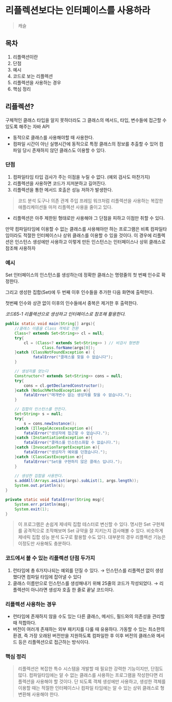 # 리플렉션보다는 인터페이스를 사용하라

> 캐슬

## 목차
1. 리플랙션이란
2. 단점
3. 예시
4. 코드로 보는 리플렉션
5. 리플렉션을 사용하는 경우
6. 핵심 정리

## 리플렉션?

구체적인 클래스 타입을 알지 못하더라도 그 클래스의 메서드, 타입, 변수들에 접근할 수 있도록 해주는 자바 API

- 동적으로 클래스를 사용해야할 때 사용한다.
- 컴파일 시간이 아닌 실행시간에 동적으로 특정 클래스의 정보를 추출할 수 있어 컴파일 당시 존재하지 않던 클래스도 이용할 수 있다.

### 단점

1. 컴파일타임 타입 검사가 주는 이점을 누릴 수 없다. (예외 검사도 마찬가지)
2. 리플렉션을 사용하면 코드가 지저분하고 길어진다.
3. 리플렉션을 통한 메서드 호출은 성능 저하가 발생한다.

> 코드 분석 도구나 의존 관계 주입 프레임 워크처럼 리플렉션을 사용하는 복잡한 애플리케이션들 마저 리플렉션 사용을 줄이고 있다.
>

- 리플렉션은 아주 제한된 형태로만 사용해야 그 단점을 피하고 이점만 취할 수 있다.

만약 컴파일타임에 이용할 수 없는 클래스를 사용해야만 하는 프로그램은 비록 컴파일타임이라도 적절한 인터페이스나 상위 클래스를 이용할 수 있을 것이다. 이 경우에 리플렉션은 인스턴스 생성에만 사용하고 이렇게 만든 인스턴스는 인터페이스나 상위 클래스로 참조해 사용하자

### 예시

Set<String> 인터페이스의 인스턴스를 생성하는데 정확한 클래스는 명령줄의 첫 번째 인수로 확정한다.

그리고 생성한 집합(Set)에 두 번째 이후 인수들을 추가한 다음 화면에 출력한다.

첫번째 인수와 상관 없이 이후의 인수들에서 중복은 제거한 후 출력한다.

*코드65-1 리플렉션으로 생성하고 인터페이스로 참조해 활용한다.*

```java
public static void main(String[] args){
	//클래스 이름을 Class 객체로 전환
	Class<? extends Set<String>> cl = null;
	try{
		cl = (Class<? extends Set<String>> ) // 비검사 형변환
				Class.forName(args[0]);
	}catch (ClassNotFoundException e) {
			fatalError("클래스를 찾을 수 없습니다");
	}

	// 생성자를 얻는다
	Constructor<? extends Set<String>> cons = null;
	try{
		cons = cl.getDeclaredConstructor();
	}catch (NoSuchMethodException e){
		fatalError("매개변수 없는 생성자를 찾을 수 없습니다.");
	}

	// 집합의 인스턴스를 만든다.
	Set<String> s = null;
	try{
		s = cons.newInstance();
	}catch (IllegalAccessException e){
		fatalError("생성자에 접근할 수 없습니다.");
	}catch (InstantiationException e){
		fatalError("클래스를 인스턴스화할 수 없습니다.");
	}catch (InvocationTargetException e){
		fatalError("생성자가 예외를 던졌습니다.");
	}catch (ClassCastException e){
		fatalError("Set을 구현하지 않은 클래스 입니다.");
	}
	
	// 생성한 집합을 사용한다.
	s.addAll(Arrays.asList(args).subList(1, args.length));
	System.out.println(s);
}

private static void fatalError(String msg){
	System.err.println(msg);
	System.exit(1);
}
```

> 이 프로그램은 손쉽게 제네릭 집합 테스터로 변신할 수 있다. 명시한 Set 구현체를 공격적으로 조작해보며 Set 규약을 잘 지키는지 검사해볼 수 있다. 비슷하게 제네릭 집합 성능 분석 도구로 활용할 수도 있다. 대부분의 경우 리플렉션 기능은 이정도만 사용해도 충분하다.
>

### 코드에서 볼 수 있는 리플렉션 단점 두가지

1. 런타임에 총 6가지나되는 예외를 던질 수 있다. → 인스턴스를 리플렉션 없이 생성했다면 컴파일 타임에 잡아낼 수 있다
2. 클래스 이름만으로 인스턴스를 생성해내기 위해 25줄의 코드가 작성되었다. → 리플렉션이 아니라면 생성자 호출 한 줄로 끝날 코드이다.

### 리플렉션 사용하는 경우

- 런타임에 존재하지 않을 수도 있는 다른 클래스, 메서드, 필드와의 의존성을 관리할 때 적합하다.
- 버전이 여러개 존재하는 외부 패키지를 다룰 때 유용하다. 가동할 수 있는 최소한의 환경, 즉 가장 오래된 버전만을 지원하도록 컴파일한 후 이후 버전의 클래스와 메서드 등은 리플렉션으로 접근하는 방식이다.

### 핵심 정리

> 리플렉션은 복잡한 특수 시스템을 개발할 때 필요한 강력한 기능이지만, 단점도 많다. 컴파일타임에는 알 수 없는 클래스를 사용하는 프로그램을 작성한다면 리플렉션을 사용해야 할 것이다. 단 되도록 객체 생성에만 사용하고, 생성한 객체를 이용할 때는 적절한 인터페이스나 컴파일 타임에는 알 수  있는 상위 클래스로 형변환해 사용해야 한다.
>